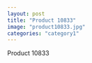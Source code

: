 ```yaml
---
layout: post
title: "Product 10833"
image: "product10833.jpg"
categories: "category1"
---
```

Product 10833
